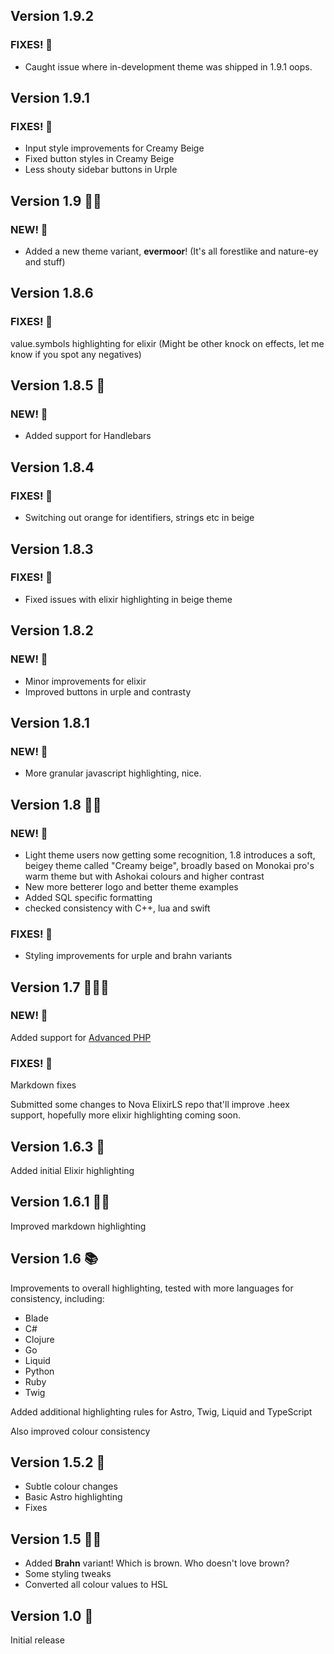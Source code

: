 ## Version 1.9.2

### FIXES! 🐞

- Caught issue where in-development theme was shipped in 1.9.1 oops.

## Version 1.9.1

### FIXES! 🐞

- Input style improvements for Creamy Beige
- Fixed button styles in Creamy Beige
- Less shouty sidebar buttons in Urple

## Version 1.9 🌳🌳

### NEW! 🌟

- Added a new theme variant, **evermoor**! (It's all forestlike and nature-ey and stuff)

## Version 1.8.6

### FIXES! 🐞

value.symbols highlighting for elixir (Might be other knock on effects, let me know if you spot any negatives)

## Version 1.8.5 🧔

### NEW! 🌟

- Added support for Handlebars

## Version 1.8.4

### FIXES! 🐞

- Switching out orange for identifiers, strings etc in beige

## Version 1.8.3

### FIXES! 🐞

- Fixed issues with elixir highlighting in beige theme

## Version 1.8.2

### NEW! 🌟

- Minor improvements for elixir
- Improved buttons in urple and contrasty

## Version 1.8.1

### NEW! 🌟

- More granular javascript highlighting, nice.

## Version 1.8 🥛👞

### NEW! 🌟

- Light theme users now getting some recognition, 1.8 introduces a soft, beigey theme called "Creamy beige", broadly based on Monokai pro's warm theme but with Ashokai colours and higher contrast
- New more betterer logo and better theme examples
- Added SQL specific formatting
- checked consistency with C++, lua and swift

### FIXES! 🐞

- Styling improvements for urple and brahn variants

## Version 1.7 🐘🐘🐘

### NEW! 🌟

Added support for [Advanced PHP](https://extensions.panic.com/extensions/dennisosaj/dennisosaj.advancedPHP/)

### FIXES! 🐞

Markdown fixes

Submitted some changes to Nova ElixirLS repo that'll improve .heex support, hopefully more elixir highlighting coming soon.

## Version 1.6.3 🔮

Added initial Elixir highlighting

## Version 1.6.1 ✍🏾

Improved markdown highlighting

## Version 1.6 📚

Improvements to overall highlighting, tested with more languages for consistency, including:

- Blade
- C#
- Clojure
- Go
- Liquid
- Python
- Ruby
- Twig

Added additional highlighting rules for Astro, Twig, Liquid and TypeScript

Also improved colour consistency

## Version 1.5.2 🚀

- Subtle colour changes
- Basic Astro highlighting
- Fixes

## Version 1.5 👍🏾

- Added **Brahn** variant! Which is brown. Who doesn't love brown?
- Some styling tweaks
- Converted all colour values to HSL

## Version 1.0 🎉

Initial release

